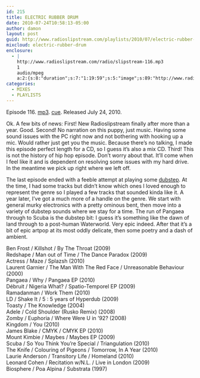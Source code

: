 ```yaml
---
id: 215
title: ELECTRIC RUBBER DRUM
date: 2010-07-24T10:58:13-05:00
author: damon
layout: post
guid: http://www.radioslipstream.com/playlists/2010/07/electric-rubber-drum/
mixcloud: electric-rubber-drum
enclosure:
  - |
    http://www.radioslipstream.com/radio/slipstream-116.mp3
    1
    audio/mpeg
    a:2:{s:8:"duration";s:7:"1:19:59";s:5:"image";s:89:"http://www.radioslipstream.com/wp/wp-content/plugins/podpress//images/vpreview_center.png";}
categories:
  - MIXES
  - PLAYLISTS
---
```

Episode 116. [mp3](/radio/slipstream-116.mp3). [cue](/radio/slipstream-116.cue). Released July 24, 2010.

Ok. A few bits of news: First! New Radioslipstream finally after more than a year. Good. Second! No narration on this puppy, just music. Having some sound issues with the PC right now and not bothering with hooking up a mic. Would rather just get you the music. Because there’s no talking, I made this episode perfect length for a CD, so I guess it’s also a mix CD. Third! This is not the history of hip hop episode. Don’t worry about that. It’ll come when I feel like it and is dependent on resolving some issues with my hard drive. In the meantime we pick up right where we left off.

The last episode ended with a feeble attempt at playing some [dubstep](http://en.wikipedia.org/wiki/Dubstep). At the time, I had some tracks but didn’t know which ones I loved enough to represent the genre so I played a few tracks that sounded kinda like it. A year later, I’ve got a much more of a handle on the genre. We start with general murky electronics with a pretty ominous bent, then move into a variety of dubstep sounds where we stay for a time. The run of Pangaea through to Scuba is the dubstep bit: I guess it’s something like the dawn of land through to a post-human Waterworld. Very epic indeed. After that it’s a bit of epic artpop at its most oddly delicate, then some poetry and a dash of ambient.

Ben Frost / Killshot / By The Throat (2009)  
Redshape / Man out of Time / The Dance Paradox (2009)  
Actress / Maze / Splazsh (2010)  
Laurent Garnier / The Man With The Red Face / Unreasonable Behaviour (2000)  
Pangaea / Why / Pangaea EP (2010)  
Débruit / Nigeria What? / Spatio-Temporel EP (2009)  
Ramadanman / Work Them (2010)  
LD / Shake It / 5 : 5 years of Hyperdub (2009)  
Toasty / The Knowledge (2004)  
Adele / Cold Shoulder (Rusko Remix) (2008)  
Zomby / Euphoria / Where Were U in ’92? (2008)  
Kingdom / You (2010)  
James Blake / CMYK / CMYK EP (2010)  
Mount Kimbie / Maybes / Maybes EP (2009)  
Scuba / So You Think You’re Special / Triangulation (2010)  
The Knife / Colouring of Pigeons / Tomorrow, In A Year (2010)  
Laurie Anderson / Transitory Life / Homeland (2010)  
Leonard Cohen / Recitation w/N.L. / Live in London (2009)  
Biosphere / Poa Alpina / Substrata (1997)